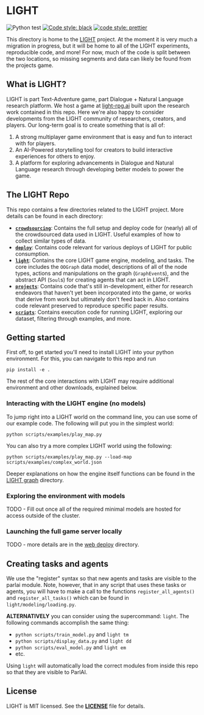 # LIGHT

![Python test](https://github.com/facebookresearch/LIGHT/workflows/Python%20test/badge.svg)
[![Code style: black](https://img.shields.io/badge/code%20style-black-000000.svg)](https://github.com/psf/black)
[![code style: prettier](https://img.shields.io/badge/code_style-prettier-ff69b4.svg?style=flat-square)](https://github.com/prettier/prettier)

This directory is home to the [LIGHT](https://parl.ai/projects/light/) project. At the moment it is very much a migration in progress, but it will be home to all of the LIGHT experiments, reproducible code, and more! For now, much of the code is split between the two locations, so missing segments and data can likely be found from the projects game.

## What is LIGHT?

LIGHT is part Text-Adventure game, part Dialogue + Natural Language research platform. We host a game at [light-rpg.ai](https://light-rpg.ai) built upon the research work contained in this repo. Here we're also happy to consider developments from the LIGHT community of researchers, creators, and players. Our long-term goal is to create something that is all of:
1. A strong multiplayer game environment that is easy and fun to interact with for players.
2. An AI-Powered storytelling tool for creators to build interactive experiences for others to enjoy.
3. A platform for exploring advancements in Dialogue and Natural Language research through developing better models to power the game.

## The LIGHT Repo

This repo contains a few directories related to the LIGHT project. More details can be found in each directory:
- [**`crowdsourcing`**](https://github.com/facebookresearch/LIGHT/tree/main/crowdsourcing): Contains the full setup and deploy code for (nearly) all of the crowdsourced data used in LIGHT. Useful examples of how to collect similar types of data.
- [**`deploy`**](https://github.com/facebookresearch/LIGHT/tree/main/deploy): Contains code relevant for various deploys of LIGHT for public consumption.
- [**`light`**](https://github.com/facebookresearch/LIGHT/tree/main/light): Contains the core LIGHT game engine, modeling, and tasks. The core includes the `OOGraph` data model, descriptions of all of the node types, actions and manipulations on the graph (`GraphEvent`s), and the abstract API (`Soul`s) for creating agents that can act in LIGHT.
- [**`projects`**](https://github.com/facebookresearch/LIGHT/tree/main/projects): Contains code that's still in-development, either for research endeavors that haven't yet been incorporated into the game, or works that derive from work but ultimately don't feed back in. Also contains code relevant preserved to reproduce specific paper results.
- [**`scripts`**](https://github.com/facebookresearch/LIGHT/tree/main/scripts): Contains execution code for running LIGHT, exploring our dataset, filtering through examples, and more.

## Getting started

First off, to get started you'll need to install LIGHT into your python environment. For this, you can navigate to this repo and run
```
pip install -e .
```
The rest of the core interactions with LIGHT may require additional environment and other downloads, explained below.

### Interacting with the LIGHT engine (no models)
To jump right into a LIGHT world on the command line, you can use some of our example code. The following will put you in the simplest world:
```
python scripts/examples/play_map.py
```

You can also try a more complex LIGHT world using the following:
```
python scripts/examples/play_map.py --load-map scripts/examples/complex_world.json
```

Deeper explanations on how the engine itself functions can be found in the [LIGHT graph](https://github.com/facebookresearch/LIGHT/tree/main/light/graph) directory.

### Exploring the environment with models

TODO - Fill out once all of the required minimal models are hosted for access outside of the cluster.

### Launching the full game server locally

TODO - more details are in the [web deploy](https://github.com/facebookresearch/LIGHT/tree/main/deploy/web/) directory.

## Creating tasks and agents
We use the "register" syntax so that new agents and tasks are visible to the parlai module. Note, however,
that in any script that uses these tasks or agents, you will have to make a call to the functions `register_all_agents()` and `register_all_tasks()` which can be found in `light/modeling/loading.py`.

**ALTERNATIVELY** you can consider using the supercommand: `light`. The following commands accomplish the same thing:

- `python scripts/train_model.py` and `light tm`
- `python scripts/display_data.py` and `light dd`
- `python scripts/eval_model.py` and `light em`
- etc.

Using `light` will automatically load the correct modules from inside this repo so that they are visible to ParlAI.

## License
LIGHT is MIT licensed. See the **[LICENSE](https://github.com/facebookresearch/LIGHT/LICENSE)** file for details.
